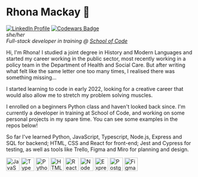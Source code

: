 # Rhona Mackay 🌱
<p><a href="https://www.linkedin.com/in/rhonamackay/"><img src="https://img.shields.io/badge/linkedin-%230077B5.svg?style=for-the-badge&logo=linkedin&logoColor=white" alt="LinkedIn Profile"/></a> <a href="https://www.codewars.com/users/cooloriginals"><img src="https://www.codewars.com/users/cooloriginals/badges/small?theme=light" alt="Codewars Badge"/></a> <br>
<em>she/her <br> Full-stack developer in training @ <a href="https://www.schoolofcode.co.uk/">School of Code</a> </em></p>

<p>Hi, I'm Rhona! I studied a joint degree in History and Modern Languages and started my career working in the public sector, most recently working in a policy team in the Department of Health and Social Care. But after writing what felt like the same letter one too many times, I realised there was something missing...</p>
<p>I started learning to code in early 2022, looking for a creative career that would also allow me to stretch my problem solving muscles. </p>
<p>I enrolled on a beginners Python class and haven't looked back since. I'm currently a developer in training at School of Code, and working on some personal projects in my spare time. You can see some examples in the repos below!</p>

<p>So far I've learned Python, JavaScript, Typescript, Node.js, Express and SQL for backend; HTML, CSS and React for front-end; Jest and Cypress for testing, as well as tools like Trello, Figma and Miro for planning and design.</p>

<p align="left">
<a href="https://developer.mozilla.org/en-US/docs/Web/JavaScript" target="_blank" rel="noreferrer"><img src="https://raw.githubusercontent.com/danielcranney/readme-generator/main/public/icons/skills/javascript-colored.svg" width="36" height="36" alt="JavaScript" /></a>
<a href="https://www.typescriptlang.org/" target="_blank" rel="noreferrer"><img src="https://raw.githubusercontent.com/danielcranney/readme-generator/main/public/icons/skills/typescript-colored.svg" width="36" height="36" alt="TypeScript" /></a>
<a href="https://www.python.org/" target="_blank" rel="noreferrer"><img src="https://raw.githubusercontent.com/danielcranney/readme-generator/main/public/icons/skills/python-colored.svg" width="36" height="36" alt="Python" /></a>
<a href="https://developer.mozilla.org/en-US/docs/Glossary/HTML5" target="_blank" rel="noreferrer"><img src="https://raw.githubusercontent.com/danielcranney/readme-generator/main/public/icons/skills/html5-colored.svg" width="36" height="36" alt="HTML5" /></a>
<a href="https://reactjs.org/" target="_blank" rel="noreferrer"><img src="https://raw.githubusercontent.com/danielcranney/readme-generator/main/public/icons/skills/react-colored.svg" width="36" height="36" alt="React" /></a>
<a href="https://nodejs.org/en/" target="_blank" rel="noreferrer"><img src="https://raw.githubusercontent.com/danielcranney/readme-generator/main/public/icons/skills/nodejs-colored.svg" width="36" height="36" alt="NodeJS" /></a>
<a href="https://expressjs.com/" target="_blank" rel="noreferrer"><img src="https://raw.githubusercontent.com/danielcranney/readme-generator/main/public/icons/skills/express-colored.svg" width="36" height="36" alt="Express" /></a>
<a href="https://www.postgresql.org/" target="_blank" rel="noreferrer"><img src="https://raw.githubusercontent.com/danielcranney/readme-generator/main/public/icons/skills/postgresql-colored.svg" width="36" height="36" alt="PostgreSQL" /></a>
<a href="https://www.figma.com/" target="_blank" rel="noreferrer"><img src="https://raw.githubusercontent.com/danielcranney/readme-generator/main/public/icons/skills/figma-colored.svg" width="36" height="36" alt="Figma" /></a>
</p>






<!--
**rhonamackay/rhonamackay** is a ✨ _special_ ✨ repository because its `README.md` (this file) appears on your GitHub profile.

Here are some ideas to get you started:

- 🔭 I’m currently working on ...
- 🌱 I’m currently learning ...
- 👯 I’m looking to collaborate on ...
- 🤔 I’m looking for help with ...
- 💬 Ask me about ...
- 📫 How to reach me: ...
- 😄 Pronouns: ...
- ⚡ Fun fact: ...
-->
